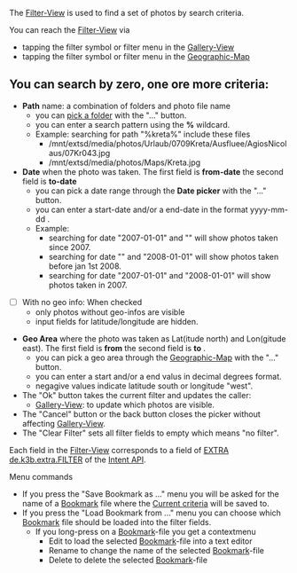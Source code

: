 The [Filter-View](Filter-View) is used to find a set of photos by search criteria. 

You can reach the [Filter-View](Filter-View) via

* tapping the filter symbol or filter menu in the [Gallery-View](Gallery-View)
* tapping the filter symbol or filter menu in the [Geographic-Map](https://github.com/k3b/AndroFotoFinder/wiki/geographic-map)

## You can search by zero, one ore more criteria:

* **Path** name: a combination of folders and photo file name
	* you can [pick a folder](Folder-Picker) with the "..." button.
	* you can enter a search pattern using the **%** wildcard.
	* Example: searching for path "%kreta%" include these files
		* /mnt/extsd/media/photos/Urlaub/0709Kreta/Ausfluee/AgiosNicolaus/07Kr043.jpg
		* /mnt/extsd/media/photos/Maps/Kreta.jpg
* **Date** when the photo was taken. The first field is **from-date** the second field is **to-date** 
	* you can pick a date range through the **Date picker** with the "..." button. 
	* you can enter a start-date and/or a end-date in the format yyyy-mm-dd .
	* Example: 
		* searching for date "2007-01-01" and "" will show photos taken since 2007.
		* searching for date "" and "2008-01-01" will show photos taken before jan 1st 2008.
		* searching for date "2007-01-01" and "2008-01-01" will show photos taken in 2007.
* [ ] With no geo info: When checked 
	* only photos without geo-infos are visible
	* input fields for latitude/longitude are hidden.
* **Geo Area** where the photo was taken as Lat(itude north) and Lon(gitude east).  The first field is **from** the second field is **to** .
	* you can pick a geo area through the [Geographic-Map](Geographic-Map) with the "..." button. 
	* you can enter a start and/or a end valus in decimal degrees format.
	* negagive values indicate latitude south or longitude "west".
* The "Ok" button takes the current filter and updates the caller:
  * [Gallery-View](Gallery-View): to update which photos are visible.
* The "Cancel" button or the back button closes the picker without affecting [Gallery-View](Gallery-View).
* The "Clear Filter" sets all filter fields to empty which means "no filter".

Each field in the [Filter-View](Filter-View) corresponds to a field of [EXTRA de.k3b.extra.FILTER](intentapi#filter) of the [Intent API](https://github.com/k3b/AndroFotoFinder/wiki/intentapi).

Menu commands

* If you press the "Save Bookmark as ..." menu you will be asked for the name of a [Bookmark](Bookmarks) file where the [Current criteria](Gallery-View#CurrentSet) will be saved to.
* If you press the "Load Bookmark from ..." menu  you can choose which [Bookmark](Bookmarks) file should be loaded into the filter fields.
	* If you long-press on a [Bookmark](Bookmarks)-file you get a contextmenu
		* Edit to load the selected [Bookmark](Bookmarks)-file into a text editor
		* Rename to change the name of the selected [Bookmark](Bookmarks)-file
		* Delete to delete the selected [Bookmark](Bookmarks)-file
